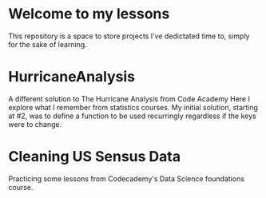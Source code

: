 # Welcome to my lessons
This repository is a space to store projects I've dedictated time to, simply for the sake of learning. 

# HurricaneAnalysis
A different solution to The Hurricane Analysis from Code Academy
Here I explore what I remember from statistics courses. 
My initial solution, starting at #2, was to define a function to be used recurringly regardless if the keys were to change. 

# Cleaning US Sensus Data
Practicing some lessons from Codecademy's Data Science foundations course. 
